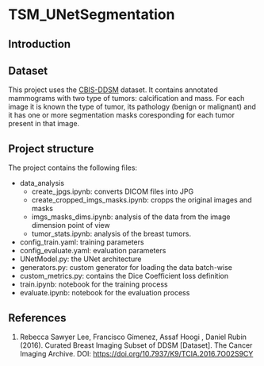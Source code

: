 # TSM_UNetSegmentation

## Introduction

## Dataset
This project uses the [CBIS-DDSM](https://wiki.cancerimagingarchive.net/display/Public/CBIS-DDSM#97944ee0e4a54b15a8479efafa2064dd) dataset. It contains annotated mammograms with two type of tumors: calcification and mass. For each image it is known the type of tumor, its pathology (benign or malignant) and it has one or more segmentation masks coresponding for each tumor present in that image. 

## Project structure
The project contains the following files:
- data_analysis
  - create_jpgs.ipynb: converts DICOM files into JPG
  - create_cropped_imgs_masks.ipynb: cropps the original images and masks
  - imgs_masks_dims.ipynb: analysis of the data from the image dimension point of view
  - tumor_stats.ipynb: analysis of the breast tumors.
- config_train.yaml: training parameters
- config_evaluate.yaml: evaluation parameters
- UNetModel.py: the UNet architecture
- generators.py: custom generator for loading the data batch-wise
- custom_metrics.py: contains the Dice Coefficient loss definition
- train.ipynb: notebook for the training process 
- evaluate.ipynb: notebook for the evaluation process

## References
1.  Rebecca Sawyer Lee, Francisco Gimenez, Assaf Hoogi , Daniel Rubin  (2016). Curated Breast Imaging Subset of DDSM [Dataset]. The Cancer Imaging Archive. DOI:  https://doi.org/10.7937/K9/TCIA.2016.7O02S9CY

